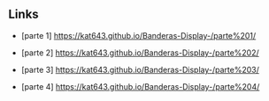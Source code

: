 ## Links



* [parte 1] https://kat643.github.io/Banderas-Display-/parte%201/



* [parte 2] https://kat643.github.io/Banderas-Display-/parte%202/



* [parte 3] https://kat643.github.io/Banderas-Display-/parte%203/



* [parte 4] https://kat643.github.io/Banderas-Display-/parte%204/
